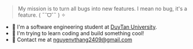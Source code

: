 <!--
**VanThen60hz/VanThen60hz** is a ✨ _special_ ✨ repository because its `README.md` (this file) appears on your GitHub profile.

Here are some ideas to get you started:

- 🔭 I’m currently working on ...
- 🌱 I’m currently learning ...
- 👯 I’m looking to collaborate on ...
- 🤔 I’m looking for help with ...
- 💬 Ask me about ...
- 📫 How to reach me: ...
- 😄 Pronouns: ...
- ⚡ Fun fact: ...

<!--
<img align="left" width="400" src="https://github.githubassets.com/images/modules/profile/profile-first-repo.svg" />
-->
> My mission is to turn all bugs into new features. I mean no bug, it's a feature. ( ˶ˆᗜˆ˵ ) ✧ 
- 🔭 I'm a software engineering student at [DuyTan University](https://duytan.edu.vn/).
- 🌱 I'm trying to learn coding and build something cool!
- 💬 Contact me at [nguyenvthang2409@gmail.com](mailto:nguyenvthang2409@gmail.com)

